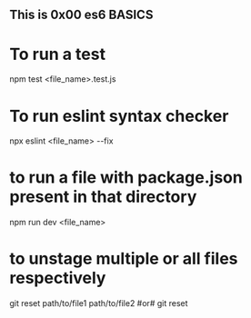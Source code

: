 ## This is 0x00 es6 BASICS
# To run a test
npm test <file_name>.test.js
# To run eslint syntax checker
npx eslint <file_name> --fix
# to run a file with package.json present in that directory
npm run dev <file_name>
# to unstage multiple or all files respectively
git reset path/to/file1 path/to/file2  #or#  git reset
